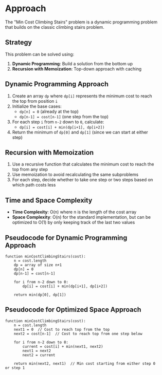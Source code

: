 # Approach

The "Min Cost Climbing Stairs" problem is a dynamic programming problem that builds on the classic climbing stairs problem.

## Strategy

This problem can be solved using:
1. **Dynamic Programming**: Build a solution from the bottom up
2. **Recursion with Memoization**: Top-down approach with caching

## Dynamic Programming Approach
1. Create an array `dp` where `dp[i]` represents the minimum cost to reach the top from position `i`
2. Initialize the base cases: 
   - `dp[n] = 0` (already at the top)
   - `dp[n-1] = cost[n-1]` (one step from the top)
3. For each step `i` from `n-2` down to `0`, calculate:
   - `dp[i] = cost[i] + min(dp[i+1], dp[i+2])`
4. Return the minimum of `dp[0]` and `dp[1]` (since we can start at either step)

## Recursion with Memoization
1. Use a recursive function that calculates the minimum cost to reach the top from any step
2. Use memoization to avoid recalculating the same subproblems
3. For each step, decide whether to take one step or two steps based on which path costs less

## Time and Space Complexity
- **Time Complexity**: O(n) where n is the length of the cost array
- **Space Complexity**: O(n) for the standard implementation, but can be optimized to O(1) by only keeping track of the last two values

## Pseudocode for Dynamic Programming Approach
```
function minCostClimbingStairs(cost):
    n = cost.length
    dp = array of size n+1
    dp[n] = 0
    dp[n-1] = cost[n-1]
    
    for i from n-2 down to 0:
        dp[i] = cost[i] + min(dp[i+1], dp[i+2])
    
    return min(dp[0], dp[1])
```

## Pseudocode for Optimized Space Approach
```
function minCostClimbingStairs(cost):
    n = cost.length
    next1 = 0  // Cost to reach top from the top
    next2 = cost[n-1]  // Cost to reach top from one step below
    
    for i from n-2 down to 0:
        current = cost[i] + min(next1, next2)
        next1 = next2
        next2 = current
    
    return min(next2, next1)  // Min cost starting from either step 0 or step 1
```
